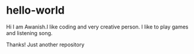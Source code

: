 # hello-world

Hi I am Awanish.I like coding and very creative person.
I like to play games and listening song.

Thanks!
Just another repository
